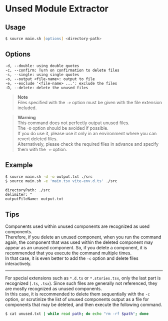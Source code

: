 # Unsed Module Extractor

## Usage

```zsh
$ source main.sh [options] <directory-path>
```

## Options

```
-d, --double: using double quotes
-c, --confirm: Turn on confirmation to delete files
-s, --single: using single quotes
-o, --output <file-name>: output to file
-e, --exclude '<file-name> ...': exclude the files
-D, --delete: delete the unused files
```

> **Note**  
> Files specified with the `-e` option must be given with the file extension included.

> **Warning**  
> This command does not perfectly output unused files.  
> The `-D` option should be avoided if possible.  
> If you do use it, please use it only in an environment where you can revert deleted files.  
> Alternatively, please check the required files in advance and specify them with the `-e` option.

## Example

```zsh
$ source main.sh -d -o output.txt ./src
$ source main.sh -e 'main.tsx vite-env.d.ts' ./src
```

```
directoryPath: ./src
delimiter: "
outputFileName: output.txt
```

## Tips

Components used within unused components are recognized as used components.  
Therefore, if you delete an unused component, when you run the command again, the component that was used within the deleted component may appear as an unused component. 
So, if you delete a component, it is recommended that you execute the command multiple times.  
In that case, it is even better to add the `-c` option and delete files interactively.  

---

For special extensions such as `*.d.ts` or `*.stories.tsx`, only the last part is recognized (`.ts`, `.tsx`).
Since such files are generally not referenced, they are mostly recognized as unused components.  
In this case, it is recommended to delete them sequentially with the `-c` option, or scrutinize the list of unused components output as a file for components that may be deleted, and then execute the following command.

```zsh
$ cat unused.txt | while read path; do echo "rm -rf $path"; done
```
